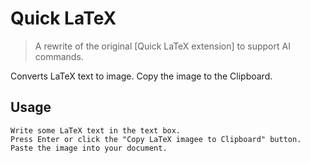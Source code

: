 # Quick LaTeX

> A rewrite of the original [Quick LaTeX extension] to support AI commands.

Converts LaTeX text to image. Copy the image to the Clipboard.

## Usage

    Write some LaTeX text in the text box.
    Press Enter or click the "Copy LaTeX imagee to Clipboard" button.
    Paste the image into your document.
